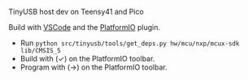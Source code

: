 TinyUSB host dev on Teensy41 and Pico

Build with [VSCode](https://code.visualstudio.com/) and the [PlatformIO](https://platformio.org/) plugin.

* Run `python src/tinyusb/tools/get_deps.py hw/mcu/nxp/mcux-sdk lib/CMSIS_5`
* Build with (✓) on the PlatformIO toolbar.
* Program with (→) on the PlatformIO toolbar.
